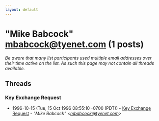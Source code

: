 ```yaml
---
layout: default
---
```


# "Mike Babcock" <mbabcock@tyenet.com> (1 posts)

_Be aware that many list participants used multiple email addresses over their time active on the list. As such this page may not contain all threads available._

## Threads

### Key Exchange Request
+ 1996-10-15 (Tue, 15 Oct 1996 08:55:10 -0700 (PDT)) - [Key Exchange Request](/archive/1996/10/8a2c90a3eff2374d4369c66e43a7387c2560f764615db8af9734fa966fb4c358) - _"Mike Babcock" \<mbabcock@tyenet.com\>_

